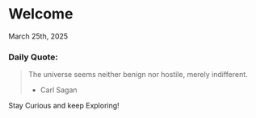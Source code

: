 # Welcome

March 25th, 2025

### Daily Quote:
> The universe seems neither benign nor hostile, merely indifferent.
> 	- Carl Sagan

Stay Curious and keep Exploring!
